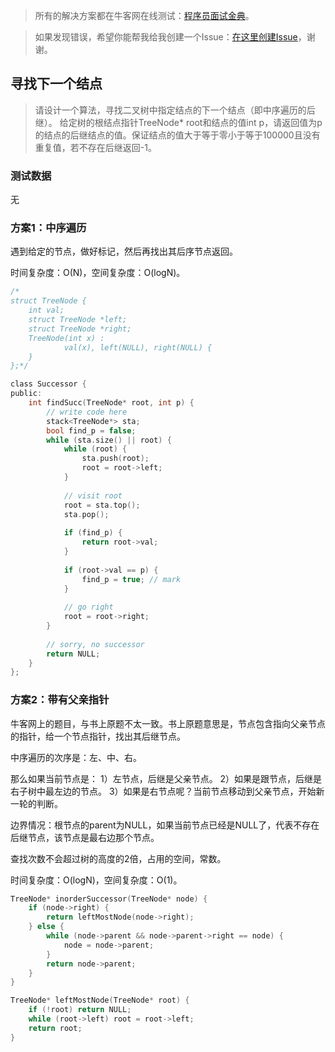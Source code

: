 > 所有的解决方案都在牛客网在线测试：[程序员面试金典](http://www.nowcoder.com/ta/cracking-the-coding-interview)。

> 如果发现错误，希望你能帮我给我创建一个Issue：[在这里创建Issue](https://github.com/Shitaibin/CC150/issues)，谢谢。


## 寻找下一个结点

> 请设计一个算法，寻找二叉树中指定结点的下一个结点（即中序遍历的后继）。
给定树的根结点指针TreeNode* root和结点的值int p，请返回值为p的结点的后继结点的值。保证结点的值大于等于零小于等于100000且没有重复值，若不存在后继返回-1。


### 测试数据

无

### 方案1：中序遍历

遇到给定的节点，做好标记，然后再找出其后序节点返回。

时间复杂度：O(N)，空间复杂度：O(logN)。

```C
/*
struct TreeNode {
    int val;
    struct TreeNode *left;
    struct TreeNode *right;
    TreeNode(int x) :
            val(x), left(NULL), right(NULL) {
    }
};*/

class Successor {
public:
    int findSucc(TreeNode* root, int p) {
        // write code here
        stack<TreeNode*> sta;
        bool find_p = false;
        while (sta.size() || root) {
            while (root) {
                sta.push(root);
                root = root->left;
            }
            
            // visit root
            root = sta.top();
            sta.pop();
            
            if (find_p) {
                return root->val;
            }
            
            if (root->val == p) {
                find_p = true; // mark
            }
            
            // go right
            root = root->right;
        }
        
        // sorry, no successor
        return NULL;
    }
};
```

### 方案2：带有父亲指针

牛客网上的题目，与书上原题不太一致。书上原题意思是，节点包含指向父亲节点的指针，给一个节点指针，找出其后继节点。

中序遍历的次序是：左、中、右。

那么如果当前节点是：
1）左节点，后继是父亲节点。
2）如果是跟节点，后继是右子树中最左边的节点。
3）如果是右节点呢？当前节点移动到父亲节点，开始新一轮的判断。

边界情况：根节点的parent为NULL，如果当前节点已经是NULL了，代表不存在后继节点，该节点是最右边那个节点。

查找次数不会超过树的高度的2倍，占用的空间，常数。

时间复杂度：O(logN)，空间复杂度：O(1)。

```C
TreeNode* inorderSuccessor(TreeNode* node) {
    if (node->right) {
        return leftMostNode(node->right);
    } else {
        while (node->parent && node->parent->right == node) {
            node = node->parent;
        }
        return node->parent;
    }
}

TreeNode* leftMostNode(TreeNode* root) {
    if (!root) return NULL;
    while (root->left) root = root->left;
    return root;
}
```

